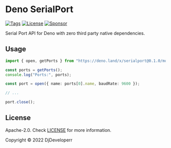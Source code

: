 # Deno SerialPort

[![Tags](https://img.shields.io/github/release/DjDeveloperr/deno_serial)](https://github.com/DjDeveloperr/deno_serial/releases)
[![License](https://img.shields.io/github/license/DjDeveloperr/deno_serial)](https://github.com/DjDeveloperr/deno_serial/blob/master/LICENSE)
[![Sponsor](https://img.shields.io/static/v1?label=Sponsor&message=%E2%9D%A4&logo=GitHub&color=%23fe8e86)](https://github.com/sponsors/DjDeveloperr)

Serial Port API for Deno with zero third party native dependencies.

## Usage

```ts
import { open, getPorts } from "https://deno.land/x/serialport@0.1.0/mod.ts";

const ports = getPorts();
console.log("Ports:", ports);

const port = open({ name: ports[0].name, baudRate: 9600 });

// ...

port.close();
```

## License

Apache-2.0. Check [LICENSE](./LICENSE) for more information.

Copyright © 2022 DjDeveloperr
